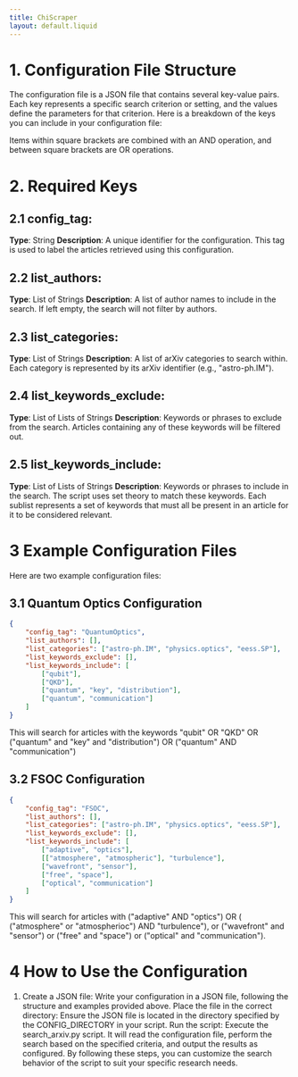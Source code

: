 ```yaml
---
title: ChiScraper
layout: default.liquid
---
```




# 1. Configuration File Structure

The configuration file is a JSON file that contains several key-value pairs. Each key represents a specific search criterion or setting, and the values define the parameters for that criterion. Here is a breakdown of the keys you can include in your configuration file:

Items within square brackets are combined with an AND operation, and between square brackets are OR operations. 

# 2. Required Keys
## 2.1 config_tag:
**Type**: String
**Description**: A unique identifier for the configuration. This tag is used to label the articles retrieved using this configuration.
## 2.2 list_authors:
**Type**: List of Strings
**Description**: A list of author names to include in the search. If left empty, the search will not filter by authors.
## 2.3 list_categories:
**Type**: List of Strings
**Description**: A list of arXiv categories to search within. Each category is represented by its arXiv identifier (e.g., "astro-ph.IM").
## 2.4 list_keywords_exclude:
**Type**: List of Lists of Strings
**Description**: Keywords or phrases to exclude from the search. Articles containing any of these keywords will be filtered out.
## 2.5 list_keywords_include:
**Type**: List of Lists of Strings
**Description**: Keywords or phrases to include in the search. The script uses set theory to match these keywords. Each sublist represents a set of keywords that must all be present in an article for it to be considered relevant.

# 3 Example Configuration Files
Here are two example configuration files:
## 3.1 Quantum Optics Configuration
```json
{
    "config_tag": "QuantumOptics",
    "list_authors": [],
    "list_categories": ["astro-ph.IM", "physics.optics", "eess.SP"],
    "list_keywords_exclude": [],
    "list_keywords_include": [
        ["qubit"],
        ["QKD"],
        ["quantum", "key", "distribution"],
        ["quantum", "communication"]
    ]
}
```

This will search for articles with the keywords "qubit" OR "QKD" OR ("quantum" and "key" and "distribution") OR ("quantum" AND "communication")

## 3.2 FSOC Configuration

```json
{
    "config_tag": "FSOC",
    "list_authors": [],
    "list_categories": ["astro-ph.IM", "physics.optics", "eess.SP"],
    "list_keywords_exclude": [],
    "list_keywords_include": [
        ["adaptive", "optics"],
        [["atmosphere", "atmospheric"], "turbulence"],
        ["wavefront", "sensor"],
        ["free", "space"],
        ["optical", "communication"]
    ]
}
```
This will search for articles with ("adaptive" AND "optics") OR ( ("atmosphere" or "atmospherioc") AND "turbulence"), or ("wavefront" and "sensor") or ("free" and "space") or ("optical" and "communication"). 


# 4 How to Use the Configuration
1. Create a JSON file: Write your configuration in a JSON file, following the structure and examples provided above.
Place the file in the correct directory: Ensure the JSON file is located in the directory specified by the CONFIG_DIRECTORY in your script.
Run the script: Execute the search_arxiv.py script. It will read the configuration file, perform the search based on the specified criteria, and output the results as configured.
By following these steps, you can customize the search behavior of the script to suit your specific research needs.
